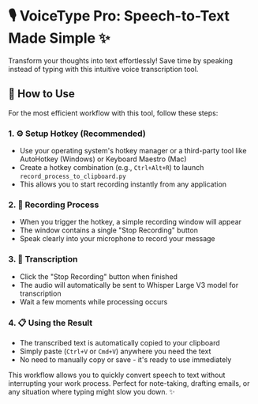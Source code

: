 # 🎙️ VoiceType Pro: Speech-to-Text Made Simple ✨
Transform your thoughts into text effortlessly! Save time by speaking instead of typing with this intuitive voice transcription tool.

## 🚀 How to Use

For the most efficient workflow with this tool, follow these steps:

### 1. ⚙️ Setup Hotkey (Recommended)
- Use your operating system's hotkey manager or a third-party tool like AutoHotkey (Windows) or Keyboard Maestro (Mac)
- Create a hotkey combination (e.g., `Ctrl+Alt+R`) to launch `record_process_to_clipboard.py`
- This allows you to start recording instantly from any application

### 2. 🎤 Recording Process
- When you trigger the hotkey, a simple recording window will appear
- The window contains a single "Stop Recording" button
- Speak clearly into your microphone to record your message

### 3. 🔄 Transcription
- Click the "Stop Recording" button when finished
- The audio will automatically be sent to Whisper Large V3 model for transcription
- Wait a few moments while processing occurs

### 4. 📋 Using the Result
- The transcribed text is automatically copied to your clipboard
- Simply paste (`Ctrl+V` or `Cmd+V`) anywhere you need the text
- No need to manually copy or save - it's ready to use immediately

This workflow allows you to quickly convert speech to text without interrupting your work process. Perfect for note-taking, drafting emails, or any situation where typing might slow you down. ✨
